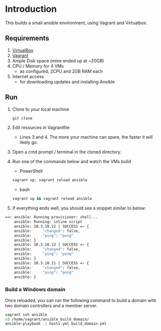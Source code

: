 # Introduction

This builds a small ansible environment, using Vagrant and Virtualbox.

## Requirements

1. [VirtualBox](https://www.virtualbox.org/wiki/Downloads)
2. [Vagrant](https://www.vagrantup.com/downloads.html)
3. Ample Disk space (mine ended up at ~20GB)
4. CPU / Memory for 4 VMs
    - as configured, 2CPU and 2GB RAM each
5. Internet access
    - for downloading updates and installing Ansible

## Run

1. Clone to your local machine

    ```bash
    git clone
    ```

2. Edit resources in Vagrantfile
    - Lines 3 and 4. The more your machine can spare, the faster it will likely go.
3. Open a cmd prompt / terminal in the cloned directory.
4. Run one of the commands below and watch the VMs build
    - PowerShell

    ```powershell
    vagrant up; vagrant reload ansible
    ```

    - bash

    ```bash
    vagrant up && vagrant reload ansible
    ```

5. If everything ends well, you should see a snippet similar to below:

```bash
==> ansible: Running provisioner: shell...
    ansible: Running: inline script
    ansible: 10.3.10.12 | SUCCESS => {
    ansible:     "changed": false,
    ansible:     "ping": "pong"
    ansible: }
    ansible: 10.3.10.13 | SUCCESS => {
    ansible:     "changed": false,
    ansible:     "ping": "pong"
    ansible: }
    ansible: 10.3.10.11 | SUCCESS => {
    ansible:     "changed": false,
    ansible:     "ping": "pong"
    ansible: }
```

### Build a Windows domain

Once reloaded, you can run the following command to build a domain with two domain controllers and a member server.

```bash
vagrant ssh ansible
cd /home/vagrant/ansible_build_domain/
ansible-playbook -i hosts.yml build_domain.yml
```
